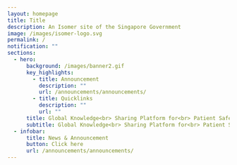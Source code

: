 ```yaml
---
layout: homepage
title: Title
description: An Isomer site of the Singapore Government
image: /images/isomer-logo.svg
permalink: /
notification: ""
sections:
  - hero:
      background: /images/banner2.gif
      key_highlights:
        - title: Announcement
          description: ""
          url: /announcements/announcements/
        - title: Quicklinks
          description: ""
          url: ""
      title: Global Knowledge<br> Sharing Platform for<br> Patient Safety
      subtitle: Global Knowledge<br> Sharing Platform for<br> Patient Safety
  - infobar:
      title: News & Announcement
      button: Click here
      url: /announcements/announcements/
---
```

